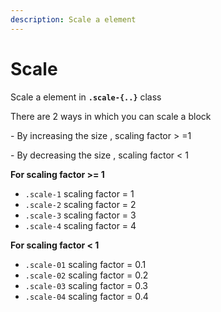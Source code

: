 ```yaml
---
description: Scale a element
---
```


# Scale



Scale a element in **`.scale-{..}`** class

There are 2 ways in which you can scale a block

&#x20;\- By increasing the size , scaling factor > =1&#x20;

&#x20;\- By decreasing the size , scaling factor < 1





**For scaling factor >= 1**

* `.scale-1`                                                    scaling factor = 1
* `.scale-2`                                                   scaling factor = 2
* `.scale-3`                                                    scaling factor = 3
* `.scale-4`                                                    scaling factor = 4



**For scaling factor < 1**

* `.scale-01`                                                    scaling factor = 0.1
* `.scale-02`                                                    scaling factor = 0.2
* `.scale-03`                                                    scaling factor = 0.3
* `.scale-04`                                                    scaling factor = 0.4



